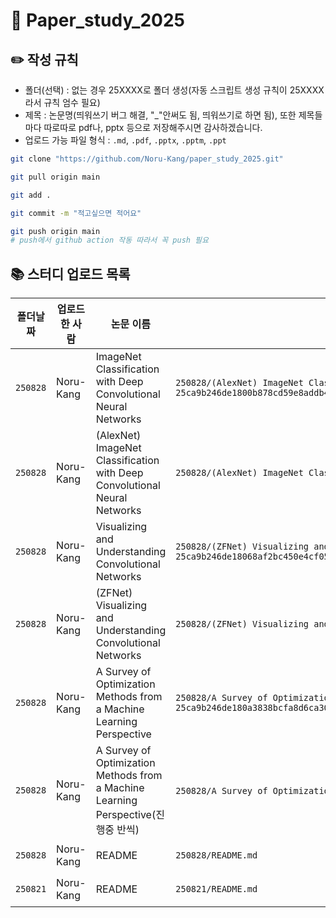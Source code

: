 # 📃 Paper_study_2025
## ✏️ 작성 규칙
* 폴더(선택) : 없는 경우 25XXXX로 폴더 생성(자동 스크립트 생성 규칙이 25XXXX라서 규칙 엄수 필요)
* 제목 : 논문명(띄워쓰기 버그 해결, "_"안써도 됨, 띄워쓰기로 하면 됨), 또한 제목들마다 따로따로 pdf나, pptx 등으로 저장해주시면 감사하겠습니다.
* 업로드 가능 파일 형식 : `.md`, `.pdf`, `.pptx`, `.pptm`, `.ppt`

```bash
git clone "https://github.com/Noru-Kang/paper_study_2025.git"

git pull origin main

git add .

git commit -m "적고싶으면 적어요"

git push origin main
# push에서 github action 작동 따라서 꼭 push 필요
```

<!--AUTO-SECTION:BEGIN-->
## 📚 스터디 업로드 목록

| 폴더날짜 | 업로드한 사람 | 논문 이름 | 파일 | 링크 |
|---|---|---|---|---|
| `250828` | Noru-Kang | ImageNet Classification with Deep Convolutional Neural Networks | `250828/(AlexNet) ImageNet Classification with Deep Convol 25ca9b246de1800b878cd59e8addb4dd/ImageNet_Classification_with_Deep_Convolutional_Neural_Networks.pdf` | [열기](https://github.com/Noru-Kang/paper_study_2025/blob/main/250828/%28AlexNet%29%20ImageNet%20Classification%20with%20Deep%20Convol%2025ca9b246de1800b878cd59e8addb4dd/ImageNet_Classification_with_Deep_Convolutional_Neural_Networks.pdf) |
| `250828` | Noru-Kang | (AlexNet) ImageNet Classification with Deep Convolutional Neural Networks | `250828/(AlexNet) ImageNet Classification with Deep Convolutional Neural Networks.md` | [열기](https://github.com/Noru-Kang/paper_study_2025/blob/main/250828/%28AlexNet%29%20ImageNet%20Classification%20with%20Deep%20Convolutional%20Neural%20Networks.md) |
| `250828` | Noru-Kang | Visualizing and Understanding Convolutional Networks | `250828/(ZFNet) Visualizing and Understanding Convolutiona 25ca9b246de18068af2bc450e4cf0526/Visualizing_and_Understanding_Convolutional_Networks.pdf` | [열기](https://github.com/Noru-Kang/paper_study_2025/blob/main/250828/%28ZFNet%29%20Visualizing%20and%20Understanding%20Convolutiona%2025ca9b246de18068af2bc450e4cf0526/Visualizing_and_Understanding_Convolutional_Networks.pdf) |
| `250828` | Noru-Kang | (ZFNet) Visualizing and Understanding Convolutional Networks | `250828/(ZFNet) Visualizing and Understanding Convolutional Networks.md` | [열기](https://github.com/Noru-Kang/paper_study_2025/blob/main/250828/%28ZFNet%29%20Visualizing%20and%20Understanding%20Convolutional%20Networks.md) |
| `250828` | Noru-Kang | A Survey of Optimization Methods from a Machine Learning Perspective | `250828/A Survey of Optimization Methods from a Machine Le 25ca9b246de180a3838bcfa8d6ca3088/A_Survey_of_Optimization_Methods_from_a_Machine_Learning_Perspective.pdf` | [열기](https://github.com/Noru-Kang/paper_study_2025/blob/main/250828/A%20Survey%20of%20Optimization%20Methods%20from%20a%20Machine%20Le%2025ca9b246de180a3838bcfa8d6ca3088/A_Survey_of_Optimization_Methods_from_a_Machine_Learning_Perspective.pdf) |
| `250828` | Noru-Kang | A Survey of Optimization Methods from a Machine Learning Perspective(진행중   반씩) | `250828/A Survey of Optimization Methods from a Machine Learning Perspective(진행중 - 반씩).md` | [열기](https://github.com/Noru-Kang/paper_study_2025/blob/main/250828/A%20Survey%20of%20Optimization%20Methods%20from%20a%20Machine%20Learning%20Perspective%28%EC%A7%84%ED%96%89%EC%A4%91%20-%20%EB%B0%98%EC%94%A9%29.md) |
| `250828` | Noru-Kang | README | `250828/README.md` | [열기](https://github.com/Noru-Kang/paper_study_2025/blob/main/250828/README.md) |
| `250821` | Noru-Kang | README | `250821/README.md` | [열기](https://github.com/Noru-Kang/paper_study_2025/blob/main/250821/README.md) |

<!--AUTO-SECTION:END-->

